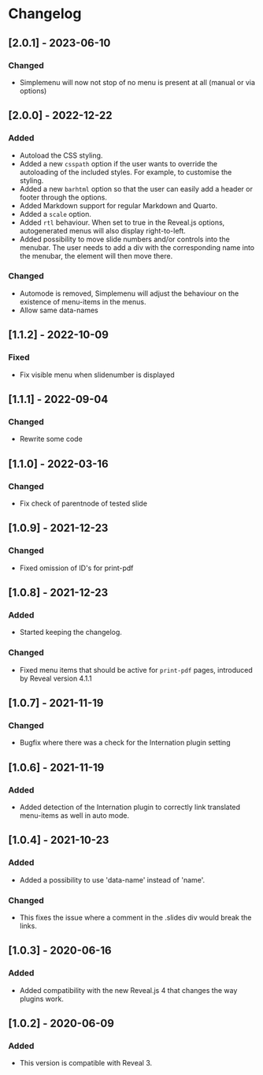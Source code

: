 # Changelog

## [2.0.1] - 2023-06-10
### Changed
- Simplemenu will now not stop of no menu is present at all (manual or via options)


## [2.0.0] - 2022-12-22
### Added
- Autoload the CSS styling.
- Added a new `csspath` option if the user wants to override the autoloading of the included styles. For example, to customise the styling.
- Added a new `barhtml` option so that the user can easily add a header or footer through the options.
- Added Markdown support for regular Markdown and Quarto.
- Added a `scale` option.
- Added `rtl` behaviour. When set to true in the Reveal.js options, autogenerated menus will also display right-to-left.
- Added possibility to move slide numbers and/or controls into the menubar. The user needs to add a div with the corresponding name into the menubar, the element will then move there.
### Changed
- Automode is removed, Simplemenu will adjust the behaviour on the existence of menu-items in the menus.
- Allow same data-names


## [1.1.2] - 2022-10-09
### Fixed
- Fix visible menu when slidenumber is displayed


## [1.1.1] - 2022-09-04
### Changed
- Rewrite some code

## [1.1.0] - 2022-03-16
### Changed
- Fix check of parentnode of tested slide


## [1.0.9] - 2021-12-23
### Changed
- Fixed omission of ID's for print-pdf


## [1.0.8] - 2021-12-23
### Added
- Started keeping the changelog.

### Changed
- Fixed menu items that should be active for `print-pdf` pages, introduced by Reveal version 4.1.1



## [1.0.7] - 2021-11-19
### Changed
- Bugfix where there was a check for the Internation plugin setting



## [1.0.6] - 2021-11-19
### Added
- Added detection of the Internation plugin to correctly link translated menu-items as well in auto mode.



## [1.0.4] - 2021-10-23
### Added
- Added a possibility to use 'data-name' instead of 'name'.

### Changed
- This fixes the issue where a comment in the .slides div would break the links.



## [1.0.3] - 2020-06-16
### Added
- Added compatibility with the new Reveal.js 4 that changes the way plugins work.



## [1.0.2] - 2020-06-09
### Added
- This version is compatible with Reveal 3.
